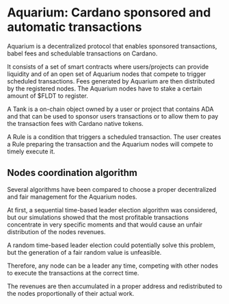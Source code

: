 # Aquarium: Cardano sponsored and automatic transactions

Aquarium is a decentralized protocol that enables sponsored transactions, babel fees and schedulable transactions on Cardano.

It consists of a set of smart contracts where users/projects can provide liquidity and of an open set of Aquarium nodes that compete to trigger scheduled transactions.
Fees generated by Aquarium are then distributed by the registered nodes.
The Aquarium nodes have to stake a certain amount of $FLDT to register.

A Tank is a on-chain object owned by a user or project that contains ADA and that can be used to sponsor users transactions or to allow them to pay the transaction fees with Cardano native tokens.

A Rule is a condition that triggers a scheduled transaction. The user creates a Rule preparing the transaction and the Aquarium nodes will compete to timely execute it.

## Nodes coordination algorithm

Several algorithms have been compared to choose a proper decentralized and fair management for the Aquarium nodes.

At first, a sequential time-based leader election algorithm was considered, but our simulations showed that the most profitable transactions concentrate in very specific moments and that would cause an unfair distribution of the nodes revenues.

A random time-based leader election could potentially solve this problem, but the generation of a fair random value is unfeasible.

Therefore, any node can be a leader any time, competing with other nodes to execute the transactions at the correct time.

The revenues are then accumulated in a proper address and redistributed to the nodes proportionally of their actual work.

